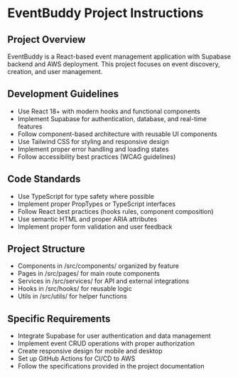 <!-- Use this file to provide workspace-specific custom instructions to Copilot. For more details, visit https://code.visualstudio.com/docs/copilot/copilot-customization#_use-a-githubcopilotinstructionsmd-file -->

# EventBuddy Project Instructions

## Project Overview
EventBuddy is a React-based event management application with Supabase backend and AWS deployment. This project focuses on event discovery, creation, and user management.

## Development Guidelines
- Use React 18+ with modern hooks and functional components
- Implement Supabase for authentication, database, and real-time features
- Follow component-based architecture with reusable UI components
- Use Tailwind CSS for styling and responsive design
- Implement proper error handling and loading states
- Follow accessibility best practices (WCAG guidelines)

## Code Standards
- Use TypeScript for type safety where possible
- Implement proper PropTypes or TypeScript interfaces
- Follow React best practices (hooks rules, component composition)
- Use semantic HTML and proper ARIA attributes
- Implement proper form validation and user feedback

## Project Structure
- Components in /src/components/ organized by feature
- Pages in /src/pages/ for main route components
- Services in /src/services/ for API and external integrations
- Hooks in /src/hooks/ for reusable logic
- Utils in /src/utils/ for helper functions

## Specific Requirements
- Integrate Supabase for user authentication and data management
- Implement event CRUD operations with proper authorization
- Create responsive design for mobile and desktop
- Set up GitHub Actions for CI/CD to AWS
- Follow the specifications provided in the project documentation
